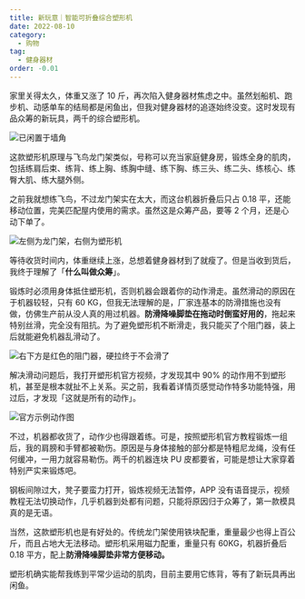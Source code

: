 ```yaml
---
title: 新玩意｜智能可折叠综合塑形机
date: 2022-08-10
category:
  - 购物
tag:
  - 健身器材
order: -0.01
---
```


家里关得太久，体重又涨了 10 斤，再次陷入健身器材焦虑之中。虽然划船机、跑步机、动感单车的结局都是闲鱼出，但我对健身器材的追逐始终没变。这时发现有品众筹的新玩具，两千的综合塑形机。

![](https://cdn.sspai.com/2022/08/09/article/74429ae5770ce6fe9b338527105a4744?imageView2/2/w/450/q/90/interlace/1/ignore-error/1 "已闲置于墙角")

这款塑形机原理与飞鸟龙门架类似，号称可以充当家庭健身房，锻炼全身的肌肉，包括练肩后束、练背、练上胸、练胸中缝、练下胸、练三头、练二头、练核心、练臀大肌、练大腿外侧。

之前我就想练飞鸟，不过龙门架实在太大，而这台机器折叠后只占 0.18 平，还能移动位置，完美匹配屋内使用的需求。虽然这是众筹产品，要等 2 个月，还是心动下单了。

![](https://cdn.sspai.com/2022/08/09/37a78274cca974e793582250954c75dc.png?imageView2/2/w/1120/q/90/interlace/1/ignore-error/1 "左侧为龙门架，右侧为塑形机")

等待收货时间内，体重继续上涨，总想着健身器材到了就瘦了。但是当收到货后，我终于理解了「**什么叫做众筹**」。

锻炼时必须用身体抵住塑形机，否则机器会跟着你的动作滑走。虽然滑动的原因在于机器较轻，只有 60 KG，但我无法理解的是，厂家连基本的防滑措施也没有做，仿佛生产前从没人真的用过机器。**防滑降噪脚垫在拖动时倒蛮好用的**，拖起来特别丝滑，完全没有阻抗。为了避免塑形机不断滑走，我只能买了个阻门器，装上后就能避免机器乱滑动了。

![](https://cdn.sspai.com/2022/08/09/article/6d2731baacf4174c4b7465b11ba715fd?imageView2/2/w/1120/q/90/interlace/1/ignore-error/1 "右下方是红色的阻门器，硬拉终于不会滑了")

解决滑动问题后，我打开塑形机官方视频，才发现其中 90% 的动作用不到塑形机，甚至是根本就扯不上关系。买之前，我看着详情页感觉动作特多功能特强，用过后，才发现「这就是所有的动作」。

![](https://cdn.sspai.com/2022/08/09/article/db951607296d83ce9a0ff181d724de14?imageView2/2/w/1120/q/90/interlace/1/ignore-error/1 "官方示例动作图")

不过，机器都收货了，动作少也得跟着练。可是，按照塑形机官方教程锻炼一组后，我的肩膀和手臂都被勒伤。原因是与身体接触的部分都是特粗尼龙绳，没有任何缓冲，一用力就容易勒伤。两千的机器连块 PU 皮都要省，可能是想让大家穿着特别严实来锻炼吧。

钢板间隙过大，凳子要蛮力打开，锻炼视频无法暂停，APP 没有语音提示，视频教程无法切换动作，几乎机器到处都有问题，只能将原因归于众筹了，第一款模具真的是无语。

当然，这款塑形机也是有好处的。传统龙门架使用铁块配重，重量最少也得上百公斤，而且占地大无法移动。塑形机采用磁力配重，重量只有 60KG，机器折叠后 0.18 平方，配上**防滑降噪脚垫非常方便移动。**

塑形机确实能帮我练到平常少运动的肌肉，目前主要用它练背，等有了新玩具再出闲鱼。
